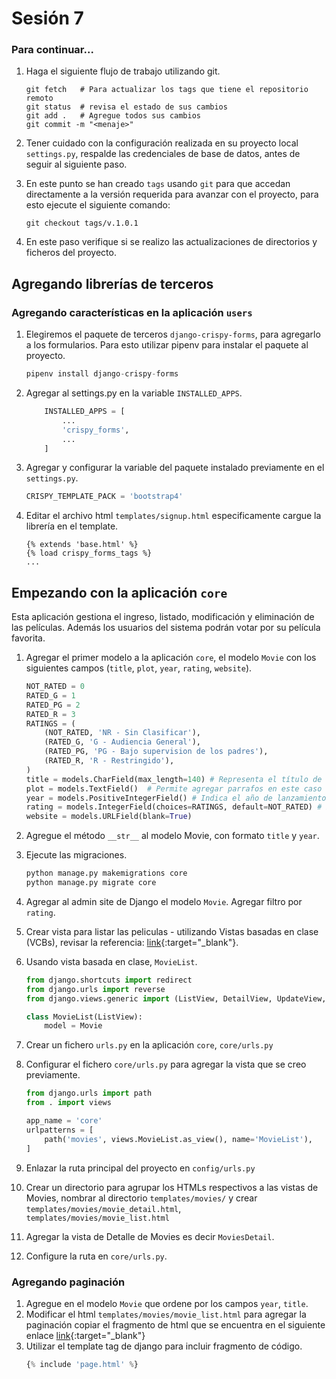 # Sesión 7

### Para continuar...
1. Haga el siguiente flujo de trabajo utilizando git.
    
    ```git
    git fetch   # Para actualizar los tags que tiene el repositorio remoto
    git status  # revisa el estado de sus cambios
    git add .   # Agregue todos sus cambios
    git commit -m "<menaje>"
    ```
2. Tener cuidado con la configuración realizada en su proyecto local `settings.py`, respalde las credenciales de base de datos, antes de seguir al siguiente paso.
3. En este punto se han creado `tags` usando `git` para que accedan directamente a la versión requerida para avanzar con el proyecto, para esto ejecute el siguiente comando:
    
    ```git 
    git checkout tags/v.1.0.1
    ```

4. En este paso verifique si se realizo las actualizaciones de directorios y ficheros del proyecto.

## Agregando librerías de terceros

### Agregando características en la aplicación `users`

1. Elegiremos el paquete de terceros `django-crispy-forms`, para agregarlo a los formularios. Para esto utilizar pipenv para instalar el paquete al proyecto.
    ```python
    pipenv install django-crispy-forms
    ```
2. Agregar al settings.py en la variable `INSTALLED_APPS`.
    ```python
        INSTALLED_APPS = [
            ...
            'crispy_forms',
            ...
        ]
    ```

3. Agregar y configurar la variable del paquete instalado previamente en el `settings.py`.
    ```python
    CRISPY_TEMPLATE_PACK = 'bootstrap4'
    ```

4. Editar el archivo html `templates/signup.html` especificamente cargue la librería en el template.
    ```
    {% extends 'base.html' %}
    {% load crispy_forms_tags %}
    ...
    ```

## Empezando con la aplicación `core`

Esta aplicación gestiona el ingreso, listado, modificación y eliminación de las películas. Además los usuarios del sistema podrán votar por su película favorita.

1. Agregar el primer modelo a la aplicación `core`, el modelo `Movie` con los siguientes campos (`title`, `plot`, `year`, `rating`, `website`).

    ```python
    NOT_RATED = 0
    RATED_G = 1
    RATED_PG = 2
    RATED_R = 3
    RATINGS = (
        (NOT_RATED, 'NR - Sin Clasificar'),
        (RATED_G, 'G - Audiencia General'),
        (RATED_PG, 'PG - Bajo supervision de los padres'),
        (RATED_R, 'R - Restringido'),
    )
    title = models.CharField(max_length=140) # Representa el título de la película
    plot = models.TextField()  # Permite agregar parrafos en este caso un argumento sobre la pelicula.
    year = models.PositiveIntegerField() # Indica el año de lanzamiento de la pelicula
    rating = models.IntegerField(choices=RATINGS, default=NOT_RATED) # Explicación
    website = models.URLField(blank=True)
    ```

2. Agregue el método `__str__` al modelo Movie, con formato `title` y `year`.

3. Ejecute las migraciones.
    
    ```python
    python manage.py makemigrations core
    python manage.py migrate core
    ```

4. Agregar al admin site de Django el modelo `Movie`. Agregar filtro por `rating`.

5. Crear vista para listar las peliculas - utilizando Vistas basadas en clase (VCBs), revisar la referencia: [link]( https://ccbv.co.uk/){:target="_blank"}.

6. Usando vista basada en clase, `MovieList`.

    ```python
    from django.shortcuts import redirect
    from django.urls import reverse
    from django.views.generic import (ListView, DetailView, UpdateView, CreateView)

    class MovieList(ListView):
        model = Movie
    ```

7. Crear un fichero `urls.py` en la aplicación `core`, `core/urls.py`
8. Configurar el fichero `core/urls.py` para agregar la vista que se creo previamente.

    ```python
    from django.urls import path
    from . import views

    app_name = 'core'
    urlpatterns = [
        path('movies', views.MovieList.as_view(), name='MovieList'),
    ]
    ```

9. Enlazar la ruta principal del proyecto en `config/urls.py`
10. Crear un directorio para agrupar los HTMLs respectivos a las vistas de Movies, nombrar al directorio `templates/movies/` y crear `templates/movies/movie_detail.html`, `templates/movies/movie_list.html`
11. Agregar la vista de Detalle de Movies es decir `MoviesDetail`.
12. Configure la ruta en `core/urls.py`.

### Agregando paginación
1. Agregue en el modelo `Movie` que ordene por los campos `year`, `title`.
2. Modificar el html `templates/movies/movie_list.html` para agregar la paginación copiar el fragmento de html que se encuentra en el siguiente enlace [link](https://gist.github.com/betodev90/507a712e406f8f6e76604ab21cc295ec){:target="_blank"}
3. Utilizar el template tag de django para incluir fragmento de código.
    ```python
    {% include 'page.html' %}
    ```